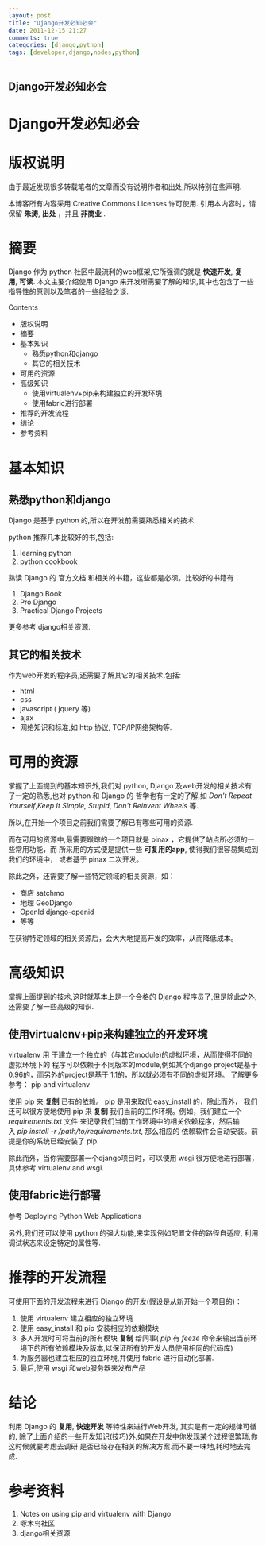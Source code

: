 ```yaml
---
layout: post
title: "Django开发必知必会"
date: 2011-12-15 21:27
comments: true
categories: [django,python]
tags: [developer,django,nodes,python]
---
```

## Django开发必知必会
<div id="cnblogs_post_body">
<h1>Django开发必知必会</h1>
<div id="id1">
<h1>版权说明</h1>
由于最近发现很多转载笔者的文章而没有说明作者和出处,所以特别在些声明.

本博客所有内容采用 Creative Commons Licenses 许可使用. 引用本内容时，请保留 <strong>朱涛</strong>, <strong>出处</strong> ，并且 <strong>非商业</strong> .

</div>
<div id="id2">
<h1>摘要</h1>
Django 作为 python 社区中最流利的web框架,它所强调的就是 <strong>快速开发</strong>, <strong>复用</strong>, <strong>可读</strong>. 本文主要介绍使用 Django 来开发所需要了解的知识,其中也包含了一些指导性的原则以及笔者的一些经验之谈.
<div id="contents">

Contents
<ul>
	<li>版权说明</li>
	<li>摘要</li>
	<li>基本知识
<ul>
	<li>熟悉python和django</li>
	<li>其它的相关技术</li>
</ul>
</li>
	<li>可用的资源</li>
	<li>高级知识
<ul>
	<li>使用virtualenv+pip来构建独立的开发环境</li>
	<li>使用fabric进行部署</li>
</ul>
</li>
	<li>推荐的开发流程</li>
	<li>结论</li>
	<li>参考资料</li>
</ul>
</div>
</div>
<div id="id3">
<h1>基本知识</h1>
<div id="python-django">
<h2>熟悉python和django</h2>
Django 是基于 python 的,所以在开发前需要熟悉相关的技术.

python 推荐几本比较好的书,包括:
<ol>
	<li>learning python</li>
	<li>python cookbook</li>
</ol>
熟读 Django 的 官方文档 和相关的书籍，这些都是必须。比较好的书籍有：
<ol>
	<li>Django Book</li>
	<li>Pro Django</li>
	<li>Practical Django Projects</li>
</ol>
更多参考 django相关资源.

</div>
<div id="id4">
<h2>其它的相关技术</h2>
作为web开发的程序员,还需要了解其它的相关技术,包括:
<ul>
	<li>html</li>
	<li>css</li>
	<li>javascript ( jquery 等)</li>
	<li>ajax</li>
	<li>网络知识和标准,如 http 协议, TCP/IP网络架构等.</li>
</ul>
</div>
</div>
<div id="id5">
<h1>可用的资源</h1>
掌握了上面提到的基本知识外,我们对 python, Django 及web开发的相关技术有了一定的熟悉,也对 python 和 Django 的 哲学也有一定的了解,如 <em>Don't Repeat Yourself</em>,<em>Keep It Simple, Stupid</em>, <em>Don't Reinvent Wheels</em> 等.

所以,在开始一个项目之前我们需要了解已有哪些可用的资源.

而在可用的资源中,最需要跟踪的一个项目就是 pinax ，它提供了站点所必须的一些常用功能，而 所采用的方式便是提供一些 <strong>可复用的app</strong>, 使得我们很容易集成到我们的环境中， 或者基于 pinax 二次开发。

除此之外，还需要了解一些特定领域的相关资源，如：
<ul>
	<li>商店 satchmo</li>
	<li>地理 GeoDjango</li>
	<li>OpenId django-openid</li>
	<li>等等</li>
</ul>
在获得特定领域的相关资源后，会大大地提高开发的效率，从而降低成本。

</div>
<div id="id6">
<h1>高级知识</h1>
掌握上面提到的技术,这时就基本上是一个合格的 Django 程序员了,但是除此之外,还需要了解一些高级的知识.
<div id="virtualenv-pip">
<h2>使用virtualenv+pip来构建独立的开发环境</h2>
virtualenv 用 于建立一个独立的（与其它module)的虚拟环境，从而使得不同的虚拟环境下的 程序可以依赖于不同版本的module,例如某个django project是基于0.96的，而另外的project是基于 1.1的，所以就必须有不同的虚拟环境。 了解更多参考： pip and virtualenv

使用 pip 来 <strong>复制</strong> 已有的依赖。 pip 是用来取代 easy_install 的，除此而外， 我们还可以很方便地使用 pip 来 <strong>复制</strong> 我们当前的工作环境。例如，我们建立一个<em>requirements.txt</em> 文件 来记录我们当前工作环境中的相关依赖程序，然后输入 <cite>pip install -r /path/to/requirements.txt</cite>, 那么相应的 依赖软件会自动安装。前提是你的系统已经安装了 pip.

除此而外，当你需要部署一个django项目时，可以使用 wsgi 很方便地进行部署，具体参考 virtualenv and wsgi.

</div>
<div id="fabric">
<h2>使用fabric进行部署</h2>
参考 Deploying Python Web Applications

另外,我们还可以使用 python 的强大功能,来实现例如配置文件的路径自适应, 利用调试状态来设定特定的属性等.

</div>
</div>
<div id="id7">
<h1>推荐的开发流程</h1>
可使用下面的开发流程来进行 Django 的开发(假设是从新开始一个项目的)：
<ol>
	<li>使用 virtualenv 建立相应的独立环境</li>
	<li>使用 easy_install 和 pip 安装相应的依赖模块</li>
	<li>多人开发时可将当前的所有模块 <strong>复制</strong> 给同事( <cite>pip</cite> 有 <em>feeze</em> 命令来输出当前环境下的所有依赖模块及版本,以保证所有的开发人员使用相同的代码库)</li>
	<li>为服务器也建立相应的独立环境,并使用 fabric 进行自动化部署.</li>
	<li>最后,使用 wsgi 和web服务器来发布产品</li>
</ol>
</div>
<div id="id8">
<h1>结论</h1>
利用 Django 的 <strong>复用</strong>, <strong>快速开发</strong> 等特性来进行Web开发, 其实是有一定的规律可循的, 除了上面介绍的一些开发知识(技巧)外,如果在开发中你发现某个过程很繁琐,你这时候就要考虑去调研 是否已经存在相关的解决方案.而不要一味地,耗时地去完成.

</div>
<div id="id9">
<h1>参考资料</h1>
<ol>
	<li>Notes on using pip and virtualenv with Django</li>
	<li>啄木鸟社区</li>
	<li>django相关资源</li>
</ol>
</div>
</div>
